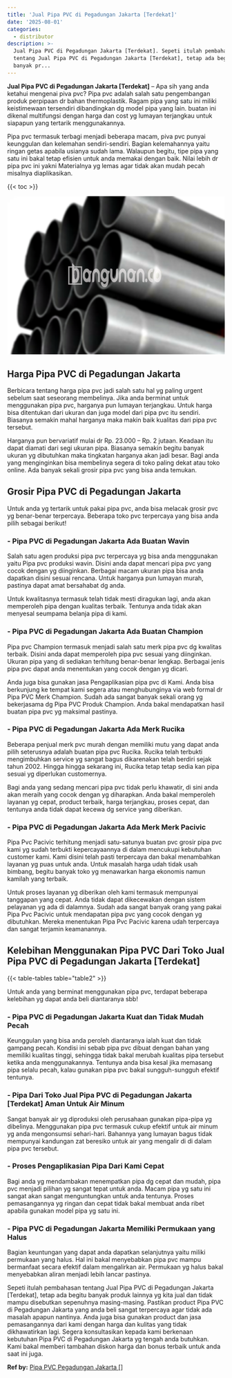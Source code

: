 ```yaml
---
title: 'Jual Pipa PVC di Pegadungan Jakarta [Terdekat]'
date: '2025-08-01'
categories:
  - distributor
description: >-
  Jual Pipa PVC di Pegadungan Jakarta [Terdekat]. Sepeti itulah pembahasan
  tentang Jual Pipa PVC di Pegadungan Jakarta [Terdekat], tetap ada begitu
  banyak pr...
---
```


**Jual Pipa PVC di Pegadungan Jakarta \[Terdekat\]** – Apa sih yang anda ketahui mengenai piva pvc? Pipa pvc adalah salah satu pengembangan produk perpipaan dr bahan thermoplastik. Ragam pipa yang satu ini miliki keistimewaan tersendiri dibandingkan dg model pipa yang lain. buatan ini dikenal multifungsi dengan harga dan cost yg lumayan terjangkau untuk siapapun yang tertarik menggunakannya.

Pipa pvc termasuk terbagi menjadi beberapa macam, piva pvc punyai keunggulan dan kelemahan sendiri-sendiri. Bagian kelemahannya yaitu ringan getas apabila usianya sudah lama. Walaupun begitu, tipe pipa yang satu ini bakal tetap efisien untuk anda memakai dengan baik. Nilai lebih dr pipa pvc ini yakni Materialnya yg lemas agar tidak akan mudah pecah misalnya diaplikasikan.

{{< toc >}}

![Jual Pipa PVC di Pegadungan Jakarta [Terdekat]](/images/jaul-pipa-pvc-59.png)

## Harga Pipa PVC di Pegadungan Jakarta

Berbicara tentang harga pipa pvc jadi salah satu hal yg paling urgent sebelum saat seseorang membelinya. Jika anda berminat untuk menggunakan pipa pvc, harganya pun lumayan terjangkau. Untuk harga bisa ditentukan dari ukuran dan juga model dari pipa pvc itu sendiri. Biasanya semakin mahal harganya maka makin baik kualitas dari pipa pvc tersebut.

Harganya pun bervariatif mulai dr Rp. 23.000 – Rp. 2 jutaan. Keadaan itu dapat diamati dari segi ukuran pipa. Biasanya semakin begitu banyak ukuran yg dibutuhkan maka tingkatan harganya akan jadi besar. Bagi anda yang menginginkan bisa membelinya segera di toko paling dekat atau toko online. Ada banyak sekali grosir pipa pvc yang bisa anda temukan.

## Grosir Pipa PVC di Pegadungan Jakarta

Untuk anda yg tertarik untuk pakai pipa pvc, anda bisa melacak grosir pvc yg benar-benar terpercaya. Beberapa toko pvc terpercaya yang bisa anda pilih sebagai berikut!

### \- Pipa PVC di Pegadungan Jakarta Ada Buatan Wavin

Salah satu agen produksi pipa pvc terpercaya yg bisa anda menggunakan yaitu Pipa pvc produksi wavin. Disini anda dapat mencari pipa pvc yang cocok dengan yg diinginkan. Berbagai macam ukuran pipa bisa anda dapatkan disini sesuai rencana. Untuk harganya pun lumayan murah, pastinya dapat amat bersahabat dg anda.

Untuk kwalitasnya termasuk telah tidak mesti diragukan lagi, anda akan memperoleh pipa dengan kualitas terbaik. Tentunya anda tidak akan menyesal seumpama belanja pipa di kami.

### \- Pipa PVC di Pegadungan Jakarta Ada Buatan Champion

Pipa pvc Champion termasuk menjadi salah satu merk pipa pvc dg kwalitas terbaik. Disini anda dapat memperoleh pipa pvc sesuai yang diinginkan. Ukuran pipa yang di sediakan terhitung benar-benar lengkap. Berbagai jenis pipa pvc dapat anda menentukan yang cocok dengan yg dicari.

Anda juga bisa gunakan jasa Pengaplikasian pipa pvc di Kami. Anda bisa berkunjung ke tempat kami segera atau menghubunginya via web formal dr Pipa PVC Merk Champion. Sudah ada sangat banyak sekali orang yg bekerjasama dg Pipa PVC Produk Champion. Anda bakal mendapatkan hasil buatan pipa pvc yg maksimal pastinya.

### \- Pipa PVC di Pegadungan Jakarta Ada Merk Rucika

Beberapa penjual merk pvc murah dengan memiliki mutu yang dapat anda pilih seterusnya adalah buatan pipa pvc Rucika. Rucika telah terbukti mengimbuhkan service yg sangat bagus dikarenakan telah berdiri sejak tahun 2002. Hingga hingga sekarang ini, Rucika tetap tetap sedia kan pipa sesuai yg diperlukan customernya.

Bagi anda yang sedang mencari pipa pvc tidak perlu khawatir, di sini anda akan meraih yang cocok dengan yg diharapkan. Anda bakal memperoleh layanan yg cepat, product terbaik, harga terjangkau, proses cepat, dan tentunya anda tidak dapat kecewa dg service yang diberikan.

### \- Pipa PVC di Pegadungan Jakarta Ada Merk Merk Pacivic

Pipa Pvc Pacivic terhitung menjadi satu-satunya buatan pvc grosir pipa pvc kami yg sudah terbukti kepercayaannya di dalam mencukupi kebutuhan customer kami. Kami disini telah pasti terpercaya dan bakal menambahkan layanan yg puas untuk anda. Untuk masalah harga udah tidak usah bimbang, begitu banyak toko yg menawarkan harga ekonomis namun kamilah yang terbaik.

Untuk proses layanan yg diberikan oleh kami termasuk mempunyai tanggapan yang cepat. Anda tidak dapat dikecewakan dengan sistem pelayanan yg ada di dalamnya. Sudah ada sangat banyak orang yang pakai Pipa Pvc Pacivic untuk mendapatan pipa pvc yang cocok dengan yg dibutuhkan. Mereka menentukan Pipa Pvc Pacivic karena udah terpercaya dan sangat terjamin keamanannya.

## Kelebihan Menggunakan Pipa PVC Dari Toko Jual Pipa PVC di Pegadungan Jakarta \[Terdekat\]

{{< table-tables table="table2" >}}

Untuk anda yang berminat menggunakan pipa pvc, terdapat beberapa kelebihan yg dapat anda beli diantaranya sbb!

### \- Pipa PVC di Pegadungan Jakarta Kuat dan Tidak Mudah Pecah

Keunggulan yang bisa anda peroleh diantaranya ialah kuat dan tidak gampang pecah. Kondisi ini sebab pipa pvc dibuat dengan bahan yang memiliki kualitas tinggi, sehingga tidak bakal merubah kualitas pipa tersebut ketika anda menggunakannya. Tentunya anda bisa kesal jika memasang pipa selalu pecah, kalau gunakan pipa pvc bakal sungguh-sungguh efektif tentunya.

### \- Pipa Dari Toko Jual Pipa PVC di Pegadungan Jakarta \[Terdekat\] Aman Untuk Air Minum

Sangat banyak air yg diproduksi oleh perusahaan gunakan pipa-pipa yg dibelinya. Menggunakan pipa pvc termasuk cukup efektif untuk air minum yg anda mengonsumsi sehari-hari. Bahannya yang lumayan bagus tidak mempunyai kandungan zat beresiko untuk air yang mengalir di di dalam pipa pvc tersebut.

### \- Proses Pengaplikasian Pipa Dari Kami Cepat

Bagi anda yg mendambakan menempatkan pipa dg cepat dan mudah, pipa pvc menjadi pilihan yg sangat tepat untuk anda. Macam pipa yg satu ini sangat akan sangat menguntungkan untuk anda tentunya. Proses pemasangannya yg ringan dan cepat tidak bakal membuat anda ribet apabila gunakan model pipa yg satu ini.

### \- Pipa PVC di Pegadungan Jakarta Memiliki Permukaan yang Halus

Bagian keuntungan yang dapat anda dapatkan selanjutnya yaitu miliki permukaan yang halus. Hal ini bakal menyebabkan pipa pvc mampu bermanfaat secara efektif dalam mengalirkan air. Permukaan yg halus bakal menyebabkan aliran menjadi lebih lancar pastinya.

Sepeti itulah pembahasan tentang Jual Pipa PVC di Pegadungan Jakarta \[Terdekat\], tetap ada begitu banyak produk lainnya yg kita jual dan tidak mampu disebutkan sepenuhnya masing-masing. Pastikan product Pipa PVC di Pegadungan Jakarta yang anda beli sangat terpercaya agar tidak ada masalah apapun nantinya. Anda juga bisa gunakan product dan jasa pemasangannya dari kami dengan harga dan kulitas yang tidak dikhawatirkan lagi. Segera konsultasikan kepada kami berkenaan kebutuhan Pipa PVC di Pegadungan Jakarta yg tengah anda butuhkan. Kami bakal memberi tambahan diskon harga dan bonus terbaik untuk anda saat ini juga.

**Ref by:** [Pipa PVC Pegadungan Jakarta []](https://id.wikipedia.org/wiki/Pipa)
